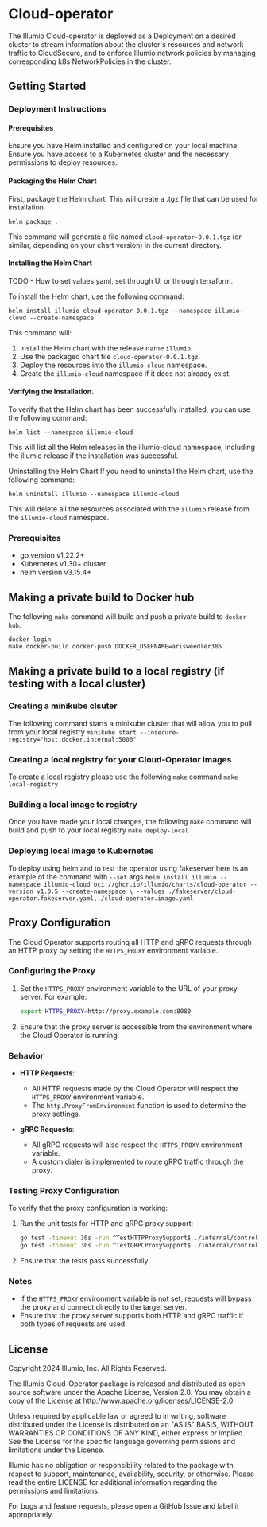 # Cloud-operator
The Illumio Cloud-operator is deployed as a Deployment on a desired cluster to stream information about the cluster's resources and network traffic to CloudSecure, and to enforce Illumio network policies by managing corresponding k8s NetworkPolicies in the cluster.

## Getting Started

### Deployment Instructions
#### Prerequisites
Ensure you have Helm installed and configured on your local machine.
Ensure you have access to a Kubernetes cluster and the necessary permissions to deploy resources.

#### Packaging the Helm Chart
First, package the Helm chart. This will create a .tgz file that can be used for installation.
```
helm package .
```
This command will generate a file named `cloud-operator-0.0.1.tgz` (or similar, depending on your chart version) in the current directory.

#### Installing the Helm Chart

TODO - How to set values.yaml, set through UI or through terraform.

To install the Helm chart, use the following command:
```
helm install illumio cloud-operator-0.0.1.tgz --namespace illumio-cloud --create-namespace
```
This command will:

1. Install the Helm chart with the release name `illumio`.
1. Use the packaged chart file `cloud-operator-0.0.1.tgz`.
1. Deploy the resources into the `illumio-cloud` namespace.
1. Create the `illumio-cloud` namespace if it does not already exist.

#### Verifying the Installation.
To verify that the Helm chart has been successfully installed, you can use the following command:

```
helm list --namespace illumio-cloud
```
This will list all the Helm releases in the illumio-cloud namespace, including the illumio release if the installation was successful.

Uninstalling the Helm Chart
If you need to uninstall the Helm chart, use the following command:

```
helm uninstall illumio --namespace illumio-cloud
```
This will delete all the resources associated with the `illumio` release from the `illumio-cloud` namespace.

### Prerequisites
- go version v1.22.2+
- Kubernetes v1.30+ cluster.
- helm version v3.15.4+

## Making a private build to Docker hub

The following `make` command will build and push a private build to `docker
hub`.

```
docker login
make docker-build docker-push DOCKER_USERNAME=arisweedler386
```

## Making a private build to a local registry (if testing with a local cluster)

### Creating a minikube clsuter

The following command starts a minikube cluster that will allow you to pull from your local registry
`
minikube start --insecure-registry="host.docker.internal:5000"
`

### Creating a local registry for your Cloud-Operator images

To create a local registry please use the following `make` command
`
make local-registry
`

### Building a local image to registry

Once you have made your local changes, the following `make` command will build and push to your local registry
`
make deploy-local
`

### Deploying local image to Kubernetes

To deploy using helm and to test the operator using fakeserver here is an example of the command with `--set` args
`
helm install illumio --namespace illumio-cloud oci://ghcr.io/illumio/charts/cloud-operator --version v1.0.5 --create-namespace \
 --values ./fakeserver/cloud-operator.fakeserver.yaml,./cloud-operator.image.yaml
`

## Proxy Configuration

The Cloud Operator supports routing all HTTP and gRPC requests through an HTTP proxy by setting the `HTTPS_PROXY` environment variable.

### Configuring the Proxy

1. Set the `HTTPS_PROXY` environment variable to the URL of your proxy server. For example:
   ```bash
   export HTTPS_PROXY=http://proxy.example.com:8080
   ```

2. Ensure that the proxy server is accessible from the environment where the Cloud Operator is running.

### Behavior

- **HTTP Requests**:
  - All HTTP requests made by the Cloud Operator will respect the `HTTPS_PROXY` environment variable.
  - The `http.ProxyFromEnvironment` function is used to determine the proxy settings.

- **gRPC Requests**:
  - All gRPC requests will also respect the `HTTPS_PROXY` environment variable.
  - A custom dialer is implemented to route gRPC traffic through the proxy.

### Testing Proxy Configuration

To verify that the proxy configuration is working:
1. Run the unit tests for HTTP and gRPC proxy support:
   ```bash
   go test -timeout 30s -run ^TestHTTPProxySupport$ ./internal/controller
   go test -timeout 30s -run ^TestGRPCProxySupport$ ./internal/controller
   ```
2. Ensure that the tests pass successfully.

### Notes

- If the `HTTPS_PROXY` environment variable is not set, requests will bypass the proxy and connect directly to the target server.
- Ensure that the proxy server supports both HTTP and gRPC traffic if both types of requests are used.

## License

Copyright 2024 Illumio, Inc. All Rights Reserved.

The Illumio Cloud-Operator package is released and distributed as open source software under the Apache License, Version 2.0. You may obtain a copy of the License at http://www.apache.org/licenses/LICENSE-2.0.

Unless required by applicable law or agreed to in writing, software distributed under the License is distributed on an "AS IS" BASIS, WITHOUT WARRANTIES OR CONDITIONS OF ANY KIND, either express or implied. See the License for the specific language governing permissions and limitations under the License.

Illumio has no obligation or responsibility related to the package with respect to support, maintenance, availability, security, or otherwise. Please read the entire LICENSE for additional information regarding the permissions and limitations.

For bugs and feature requests, please open a GitHub Issue and label it appropriately.
